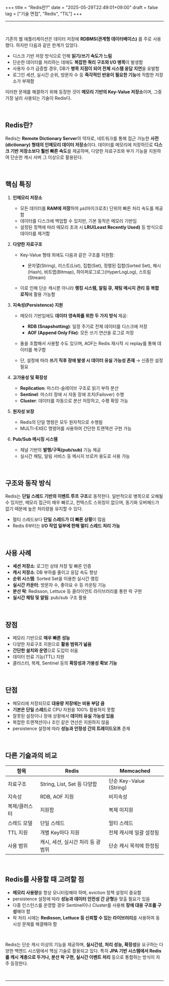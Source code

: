 +++
title = "Redis란?"
date = "2025-05-29T22:49:01+09:00"
draft = false
tag = ["기술 면접", "Redis", "TIL"]
+++

<hr>
<br>

기존의 웹 애플리케이션은 데이터 저장에 **RDBMS(관계형 데이터베이스)** 를 주로 사용했다. 하지만 다음과 같은 한계가 있었다.

* 디스크 기반 저장 방식으로 인해 **읽기/쓰기 속도가 느림**
* 단순한 데이터를 처리하는 데에도 **복잡한 쿼리 구조와 I/O 병목**이 발생함
* 사용자 수가 급증할 경우, DB가 **병목 지점이 되어 전체 시스템 응답 지연**을 유발함
* 로그인 세션, 실시간 순위, 방문자 수 등 **즉각적인 반응이 필요한 기능**에 적합한 저장소가 부재함

이러한 문제를 해결하기 위해 등장한 것이 **메모리 기반의 Key-Value 저장소**이며, 그중 가장 널리 사용되는 기술이 Redis다.

<br>

## Redis란?

Redis는 **Remote Dictionary Server**의 약자로, 네트워크를 통해 접근 가능한 **사전(dictionary) 형태의 인메모리 데이터 저장소**이다. 데이터를 메모리에 저장하므로 **디스크 기반 저장소보다 훨씬 빠른 속도**를 제공하며, 다양한 자료구조와 부가 기능을 지원하여 단순한 캐시 서버 그 이상으로 활용된다.

<br>

## 핵심 특징

1. **인메모리 저장소**

   * 모든 데이터를 **RAM에 저장**하여 μs(마이크로초) 단위의 빠른 처리 속도를 제공함
   * 데이터를 디스크에 백업할 수 있지만, 기본 동작은 메모리 기반임
   * 설정된 정책에 따라 메모리 초과 시 **LRU(Least Recently Used)** 등 방식으로 데이터를 제거함

2. **다양한 자료구조**

   * Key-Value 형태 외에도 다음과 같은 구조를 지원함:

     * 문자열(String), 리스트(List), 집합(Set), 정렬된 집합(Sorted Set), 해시(Hash), 비트맵(Bitmap), 하이퍼로그로그(HyperLogLog), 스트림(Stream)
   * 이로 인해 단순 캐시뿐 아니라 **랭킹 시스템, 알림 큐, 채팅 메시지 관리 등 복합 로직**에 활용 가능함

3. **지속성(Persistence) 지원**

   * 메모리 기반임에도 **데이터 영속화를 위한 두 가지 방식** 제공:

     * **RDB (Snapshotting)**: 일정 주기로 전체 데이터를 디스크에 저장
     * **AOF (Append Only File)**: 모든 쓰기 연산을 로그로 저장
   * 둘을 조합해서 사용할 수도 있으며, AOF는 Redis 재시작 시 replay를 통해 데이터를 복구함
   * 단, 설정에 따라 **쓰기 직후 장애 발생 시 데이터 유실 가능성 존재** → 신중한 설정 필요

4. **고가용성 및 확장성**

   * **Replication**: 마스터-슬레이브 구조로 읽기 부하 분산
   * **Sentinel**: 마스터 장애 시 자동 장애 조치(Failover) 수행
   * **Cluster**: 데이터를 자동으로 분산 저장하고, 수평 확장 가능

5. **원자성 보장**

   * Redis의 단일 명령은 모두 원자적으로 수행됨
   * MULTI-EXEC 명령어를 사용하여 간단한 트랜잭션 구현 가능

6. **Pub/Sub 메시징 시스템**

   * 채널 기반의 **발행/구독(pub/sub)** 기능 제공
   * 실시간 채팅, 알림 서비스 등 메시지 브로커 용도로 사용 가능

<br>

## 구조와 동작 방식

Redis는 **단일 스레드 기반의 이벤트 루프 구조**로 동작한다. 일반적으로 병목으로 오해될 수 있지만, 메모리 접근이 매우 빠르고, 컨텍스트 스위칭이 없으며, 동기화 오버헤드가 없기 때문에 높은 처리량을 유지할 수 있다.

* 멀티 스레드보다 **단일 스레드가 더 빠른 상황**이 많음
* Redis 6부터는 **I/O 작업 일부에 한해 멀티 스레드 처리 가능**

<br>

## 사용 사례

* **세션 저장소**: 로그인 상태 저장 및 빠른 인증
* **캐시 저장소**: DB 부하를 줄이고 응답 속도 향상
* **순위 시스템**: Sorted Set을 이용한 실시간 랭킹
* **실시간 카운터**: 방문자 수, 좋아요 수 등 카운팅 기능
* **분산 락**: Redisson, Lettuce 등 클라이언트 라이브러리를 통한 락 구현
* **실시간 채팅 및 알림**: pub/sub 구조 활용

<br>

## 장점

* 메모리 기반으로 **매우 빠른 성능**
* 다양한 자료구조 지원으로 **활용 범위가 넓음**
* **간단한 설치와 운영**으로 도입이 쉬움
* 데이터 만료 기능(TTL) 지원
* 클러스터, 복제, Sentinel 등의 **확장성과 가용성 확보 기능**

<br>

## 단점

* 메모리에 저장되므로 **대용량 저장에는 비용 부담 큼**
* **기본은 단일 스레드**로 CPU 자원을 100% 활용하지 못함
* 잘못된 설정이나 장애 상황에서 **데이터 유실 가능성 있음**
* 복잡한 트랜잭션이나 조인 같은 연산은 지원하지 않음
* persistence 설정에 따라 **성능과 안정성 간의 트레이드오프** 존재

<br>

## 다른 기술과의 비교

| 항목      | Redis                   | Memcached             |
| ------- | ----------------------- | --------------------- |
| 자료구조    | String, List, Set 등 다양함 | 단순 Key-Value (String) |
| 지속성     | RDB, AOF 지원             | 비지속성                  |
| 복제/클러스터 | 지원함                     | 복제 미지원                |
| 스레드 모델  | 단일 스레드                  | 멀티 스레드                |
| TTL 지원  | 개별 Key마다 지원             | 전체 캐시에 일괄 설정됨         |
| 사용 범위   | 캐시, 세션, 실시간 처리 등 광범위    | 단순 캐시 목적에 한정됨         |

<br>

## Redis를 사용할 때 고려할 점

* **메모리 사용량**을 항상 모니터링해야 하며, eviction 정책 설정이 중요함
* persistence 설정에 따라 **성능과 데이터 안전성 간 균형**을 맞출 필요가 있음
* 다중 인스턴스를 운영할 경우 Sentinel이나 Cluster를 사용해 **장애 대응 구조를 구성**해야 함
* 락 처리 시에는 **Redisson, Lettuce 등 신뢰할 수 있는 라이브러리**를 사용하여 동시성 문제를 해결해야 함

<br>

Redis는 단순 캐시 이상의 기능을 제공하며, **실시간성, 처리 성능, 확장성**을 요구하는 다양한 백엔드 시스템에서 핵심 기술로 활용되고 있다. 특히 **JPA 기반 시스템에서 Redis를 캐시 계층으로 두거나, 분산 락 구현, 실시간 이벤트 처리** 등으로 통합하는 방식이 자주 등장한다.

<br>
<hr>